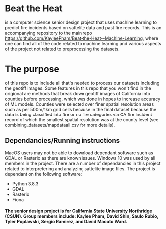# Beat the Heat
is a computer science senior design project that uses machine learning to predict fire incidents based on sattelite data and past fire records. This is an accompanying repository to the main repo https://github.com/KayleePham/Beat-the-Heat--Machine-Learning, where one can find all of the code related to machine learning and various aspects of the project not related to preprocessing the datasets. 

# The purpose
of this repo is to include all that's needed to process our datasets including the geotiff images. Some features in this repo that you won't find in the origional are methods that break down geotiff images of California into counties before processing, which was done in hopes to increase accuracy of ML models. Counties were selected over finer spatial resolution areas such as per 500m/1km grid cells because in the final dataset because the data is being classified into fire or no fire categories via CA fire incident record of which the smallest spatial resolution was at the county level (see combining_datasets/mapdataall.csv for more details).

## Dependancies/Running instructions
MacOS users may not be able to download dependant software such as GDAL or Rasterio as there are known issues. Windows 10 was used by all members in the project. There are a number of dependancies in this project related to interpretering and analyzing sattelite image files. The project is dependant on the following software: 
* Python 3.8.3
* GDAL
* Rasterio
* Fiona



#### The senior design project is for California State University Northridge (CSUN). Group members include: Kaylee Pham, David Shin, Saulo Rubio, Tyler Poplawski, Sergio Ramirez, and David Macoto Ward.
